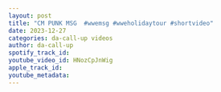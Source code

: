 ```yaml
---
layout: post
title: "CM PUNK MSG  #wwemsg #wweholidaytour #shortvideo"
date: 2023-12-27
categories: da-call-up videos
author: da-call-up
spotify_track_id: 
youtube_video_id: HNozCpJnWig
apple_track_id: 
youtube_metadata: 
---
```

